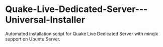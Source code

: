 # Quake-Live-Dedicated-Server---Universal-Installer
Automated installation script for Quake Live Dedicated Server with minqlx support on Ubuntu Server.
